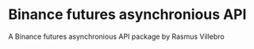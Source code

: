 #  Binance futures  asynchronious API

A Binance futures asynchronious API package by Rasmus Villebro
